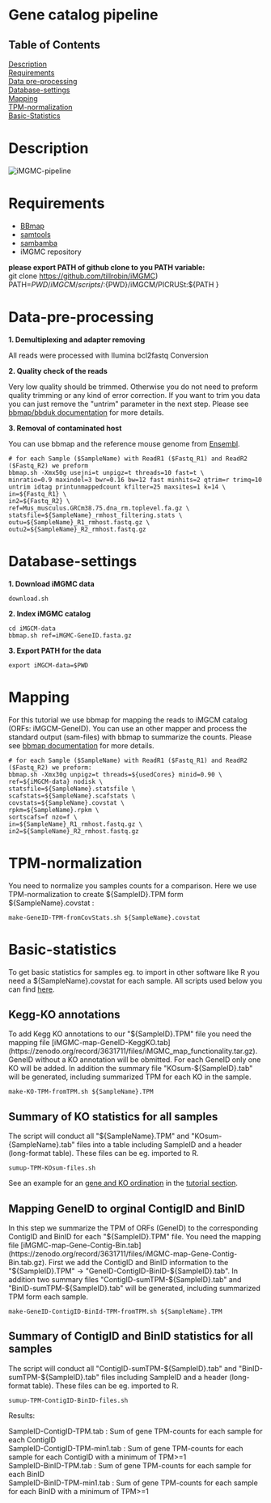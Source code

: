 # Gene catalog pipeline

## Table of Contents

[Description](#Description)  
[Requirements](#Requirements)  
[Data pre-processing](#Data-pre-processing)  
[Database-settings](#Database-settings)  
[Mapping](#Mapping)  
[TPM-normalization](#TPM-normalization)  
[Basic-Statistics](#Basic-statistics)  

# Description

![iMGMC-pipeline](/images/pipeline.png)

# Requirements
* [BBmap](https://sourceforge.net/projects/bbmap/)
* [samtools](http://samtools.sourceforge.net/)
* [sambamba](http://lomereiter.github.io/sambamba/)
* iMGMC repository

**please export PATH of github clone to you PATH variable:**  
    git clone https://github.com/tillrobin/iMGMC)  
	PATH=${PWD}/iMGCM/scripts/:${PWD}/iMGCM/PICRUSt:${PATH  }

# Data-pre-processing

**1. Demultiplexing and adapter removing**

All reads were processed with Ilumina bcl2fastq Conversion

**2. Quality check of the reads**

Very low quality should be trimmed. Otherwise you do not need to preform quality trimming or any kind of error correction. If you want to trim you data you can just remove the "untrim" parameter in the next step. Please see [bbmap/bbduk documentation](https://jgi.doe.gov/data-and-tools/bbtools/bb-tools-user-guide) for more details.

**3. Removal of contaminated host**

You can use bbmap and the reference mouse genome from [Ensembl](http://www.ensembl.org/Mus_musculus/Info/Index).

    # for each Sample ($SampleName) with ReadR1 ($Fastq_R1) and ReadR2 ($Fastq_R2) we preform
    bbmap.sh -Xmx50g usejni=t unpigz=t threads=10 fast=t \
    minratio=0.9 maxindel=3 bwr=0.16 bw=12 fast minhits=2 qtrim=r trimq=10 untrim idtag printunmappedcount kfilter=25 maxsites=1 k=14 \
    in=${Fastq_R1} \
    in2=${Fastq_R2} \
    ref=Mus_musculus.GRCm38.75.dna_rm.toplevel.fa.gz \
    statsfile=${SampleName}_rmhost_filtering.stats \
    outu=${SampleName}_R1_rmhost.fastq.gz \
    outu2=${SampleName}_R2_rmhost.fastq.gz

# Database-settings

**1. Download iMGMC data**

    download.sh

**2. Index iMGMC catalog**

    cd iMGCM-data
    bbmap.sh ref=iMGMC-GeneID.fasta.gz

**3. Export PATH for the data**

    export iMGCM-data=$PWD


# Mapping

For this tutorial we use bbmap for mapping the reads to iMGCM catalog (ORFs: iMGCM-GeneID). You can use an other mapper and process the standard output (sam-files) with bbmap to summarize the counts. Please see [bbmap documentation](https://jgi.doe.gov/data-and-tools/bbtools/bb-tools-user-guide) for more details.

    # for each Sample ($SampleName) with ReadR1 ($Fastq_R1) and ReadR2 ($Fastq_R2) we preform:
    bbmap.sh -Xmx30g unpigz=t threads=${usedCores} minid=0.90 \
    ref=${iMGCM-data} nodisk \
    statsfile=${SampleName}.statsfile \
    scafstats=${SampleName}.scafstats \
    covstats=${SampleName}.covstat \
    rpkm=${SampleName}.rpkm \
    sortscafs=f nzo=f \
    in=${SampleName}_R1_rmhost.fastq.gz \
    in2=${SampleName}_R2_rmhost.fastq.gz


# TPM-normalization
You need to normalize you samples counts for a comparison. Here we use TPM-normalization to create ${SampleID}.TPM form ${SampleName}.covstat :

    make-GeneID-TPM-fromCovStats.sh ${SampleName}.covstat


# Basic-statistics
To get basic statistics for samples eg. to import in other software like R you need a ${SampleName}.covstat for each sample. All scripts used below you can find [here](https://github.com/tillrobin/iMGMC/tree/master/scripts).

## Kegg-KO annotations
To add Kegg KO annotations to our "${SampleID}.TPM" file you need the mapping file [iMGMC-map-GeneID-KeggKO.tab](https://zenodo.org/record/3631711/files/iMGMC_map_functionality.tar.gz). GeneID without a KO annotation will be obmitted. For each GeneID only one KO will be added. In addition the summary file "KOsum-${SampleID}.tab" will be generated, including summarized TPM for each KO in the sample.

    make-KO-TPM-fromTPM.sh ${SampleName}.TPM

## Summary of KO statistics for all samples
The script will conduct all "${SampleName}.TPM" and "KOsum-{SampleName}.tab" files into a table including SampleID and a header (long-format table). These files can be eg. imported to R. 

    sumup-TPM-KOsum-files.sh

See an example for an [gene and KO ordination](https://github.com/tillrobin/iMGMC/blob/master/tutorials/map-to-Catalog-Ordination.md) in the [tutorial section](https://github.com/tillrobin/iMGMC#Tutorials).

## Mapping GeneID to orginal ContigID and BinID
In this step we summarize the TPM of ORFs (GeneID) to the corresponding ContigID and BinID for each "${SampleID}.TPM" file. You need the mapping file [iMGMC-map-Gene-Contig-Bin.tab](https://zenodo.org/record/3631711/files/iMGMC-map-Gene-Contig-Bin.tab.gz). First we add the ContigID and BinID information to the "${SampleID}.TPM" -> "GeneID-ContigID-BinID-${SampleID}.tab". In addition two summary files "ContigID-sumTPM-${SampleID}.tab" and "BinID-sumTPM-${SampleID}.tab" will be generated, including summarized TPM form each sample.

    make-GeneID-ContigID-BinId-TPM-fromTPM.sh ${SampleName}.TPM

## Summary of ContigID and BinID statistics for all samples
The script will conduct all "ContigID-sumTPM-${SampleID}.tab" and "BinID-sumTPM-${SampleID}.tab" files including SampleID and a header (long-format table). These files can be eg. imported to R. 

    sumup-TPM-ContigID-BinID-files.sh
	
Results:

SampleID-ContigID-TPM.tab : Sum of gene TPM-counts for each sample for each ContigID  
SampleID-ContigID-TPM-min1.tab :  Sum of gene TPM-counts for each sample for each ContigID with a minimum of TPM>=1  
SampleID-BinID-TPM.tab : Sum of gene TPM-counts for each sample for each BinID  
SampleID-BinID-TPM-min1.tab :  Sum of gene TPM-counts for each sample for each BinID with a minimum of TPM>=1  


